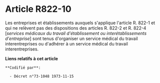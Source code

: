 # Article R822-10

Les entreprises et établissements auxquels s'applique l'article R. 822-1 et qui ne relèvent pas des dispositions des articles
R. 822-2 et R. 822-4 [*services médicaux du travail d'établissement ou interétablissements d'entreprise*] sont tenus
d'organiser un service médical du travail interentreprises ou d'adhérer à un service médical du travail interentreprises.

**Liens relatifs à cet article**

	**Codifié par**:

	  - Décret n°73-1048 1973-11-15
